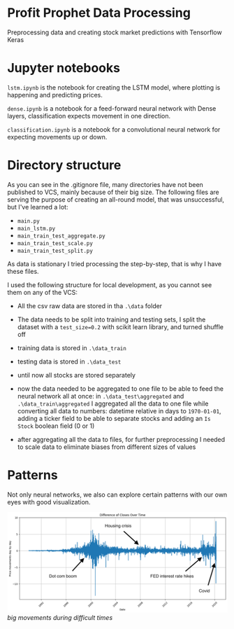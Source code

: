 # Profit Prophet Data Processing
Preprocessing data and creating stock market predictions with Tensorflow Keras

# Jupyter notebooks

`lstm.ipynb` is the notebook for creating the LSTM model, where plotting is happening and predicting prices.

`dense.ipynb` is a notebook for a feed-forward neural network with Dense layers, classification expects movement in one direction.

`classification.ipynb` is a notebook for a convolutional neural network for expecting movements up or down.

# Directory structure

As you can see in the .gitignore file, many directories have not been published to VCS, mainly because of their big size.
The following files are serving the purpose of creating an all-round model, that was unsuccessful, but I've learned a lot:

- `main.py`
- `main_lstm.py`
- `main_train_test_aggregate.py`
- `main_train_test_scale.py`
- `main_train_test_split.py`

As data is stationary I tried processing the step-by-step, that is why I have these files.

I used the following structure for local development, as you cannot see them on any of the VCS:

- All the csv raw data are stored in tha `.\data` folder
- The data needs to be split into training and testing sets, I split the dataset with
a `test_size=0.2` with scikit learn library, and turned shuffle off

- training data is stored in `.\data_train`
- testing data is stored in `.\data_test`
- until now all stocks are stored separately
- now the data needed to be aggregated to one file to be able to feed the neural network all at once:
in `.\data_test\aggregated` and `.\data_train\aggregated` I aggregated all the data to one file while converting
all data to numbers: datetime relative in days to `1970-01-01`, adding a ticker field to be able to separate stocks
and adding an `Is Stock` boolean field (0 or 1)
- after aggregating all the data to files, for further preprocessing I needed to scale data to eliminate biases from different sizes of values

# Patterns

Not only neural networks, we also can explore certain patterns with our own eyes with good visualization.

![image](volatility.png)
*big movements during difficult times*

